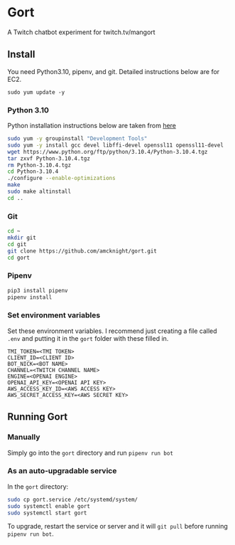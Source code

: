 # Gort

A Twitch chatbot experiment for twitch.tv/mangort

## Install

You need Python3.10, pipenv, and git. Detailed instructions below are for EC2.

`sudo yum update -y`

### Python 3.10

 Python installation instructions below are taken from [here](https://www.gcptutorials.com/post/python-3.10-installation-on-amazon-linux-2)

```bash
sudo yum -y groupinstall "Development Tools"
sudo yum -y install gcc devel libffi-devel openssl11 openssl11-devel
wget https://www.python.org/ftp/python/3.10.4/Python-3.10.4.tgz
tar zxvf Python-3.10.4.tgz
rm Python-3.10.4.tgz
cd Python-3.10.4
./configure --enable-optimizations
make
sudo make altinstall
cd ..
```

### Git

```bash
cd ~
mkdir git
cd git
git clone https://github.com/amcknight/gort.git
cd gort
```

### Pipenv

```bash
pip3 install pipenv
pipenv install
```

### Set environment variables

Set these environment variables. I recommend just creating a file called `.env` and putting it in the `gort` folder with these filled in.

```env
TMI_TOKEN=<TMI TOKEN>
CLIENT_ID=<CLIENT ID>
BOT_NICK=<BOT NAME>
CHANNEL=<TWITCH CHANNEL NAME>
ENGINE=<OPENAI ENGINE>
OPENAI_API_KEY=<OPENAI API KEY>
AWS_ACCESS_KEY_ID=<AWS ACCESS KEY>
AWS_SECRET_ACCESS_KEY=<AWS SECRET KEY>
```

## Running Gort

### Manually

Simply go into the `gort` directory and run `pipenv run bot`

### As an auto-upgradable service

In the `gort` directory:

```bash
sudo cp gort.service /etc/systemd/system/
sudo systemctl enable gort
sudo systemctl start gort
```

To upgrade, restart the service or server and it will `git pull` before running `pipenv run bot`.
